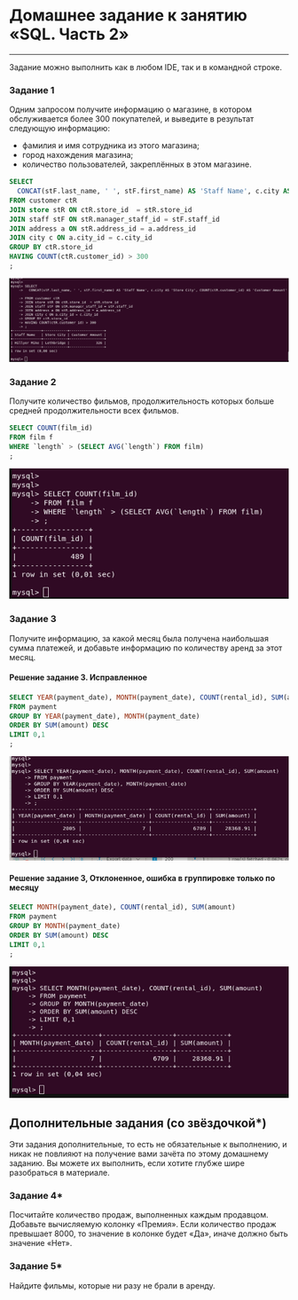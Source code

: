 # Домашнее задание к занятию «SQL. Часть 2»

---

Задание можно выполнить как в любом IDE, так и в командной строке.

### Задание 1

Одним запросом получите информацию о магазине, в котором обслуживается более 300 покупателей, и выведите в результат следующую информацию: 
- фамилия и имя сотрудника из этого магазина;
- город нахождения магазина;
- количество пользователей, закреплённых в этом магазине.

```sql
SELECT
  CONCAT(stF.last_name, ' ', stF.first_name) AS 'Staff Name', c.city AS 'Store City', COUNT(ctR.customer_id) AS 'Customer Amount'
FROM customer ctR
JOIN store stR ON ctR.store_id  = stR.store_id  
JOIN staff stF ON stR.manager_staff_id = stF.staff_id 
JOIN address a ON stR.address_id = a.address_id 
JOIN city c ON a.city_id = c.city_id  
GROUP BY ctR.store_id 
HAVING COUNT(ctR.customer_id) > 300
;
```

<img src = "img/hw12-04-001.png">

### Задание 2

Получите количество фильмов, продолжительность которых больше средней продолжительности всех фильмов.

```sql
SELECT COUNT(film_id) 
FROM film f 
WHERE `length` > (SELECT AVG(`length`) FROM film)
;
```

<img src = "img/hw12-04-002.png">

### Задание 3

Получите информацию, за какой месяц была получена наибольшая сумма платежей, и добавьте информацию по количеству аренд за этот месяц.

#### Решение задание 3. Исправленное

```sql
SELECT YEAR(payment_date), MONTH(payment_date), COUNT(rental_id), SUM(amount)
FROM payment
GROUP BY YEAR(payment_date), MONTH(payment_date)
ORDER BY SUM(amount) DESC 
LIMIT 0,1
;
```

<img src = "img/hw12-04-004.png">

#### Решение задание 3, Отклоненное, ошибка в группировке только по месяцу

```sql
SELECT MONTH(payment_date), COUNT(rental_id), SUM(amount)
FROM payment
GROUP BY MONTH(payment_date)
ORDER BY SUM(amount) DESC 
LIMIT 0,1
;
```

<img src = "img/hw12-04-003.png">

## Дополнительные задания (со звёздочкой*)
Эти задания дополнительные, то есть не обязательные к выполнению, и никак не повлияют на получение вами зачёта по этому домашнему заданию. Вы можете их выполнить, если хотите глубже шире разобраться в материале.

### Задание 4*

Посчитайте количество продаж, выполненных каждым продавцом. Добавьте вычисляемую колонку «Премия». Если количество продаж превышает 8000, то значение в колонке будет «Да», иначе должно быть значение «Нет».

### Задание 5*

Найдите фильмы, которые ни разу не брали в аренду.
